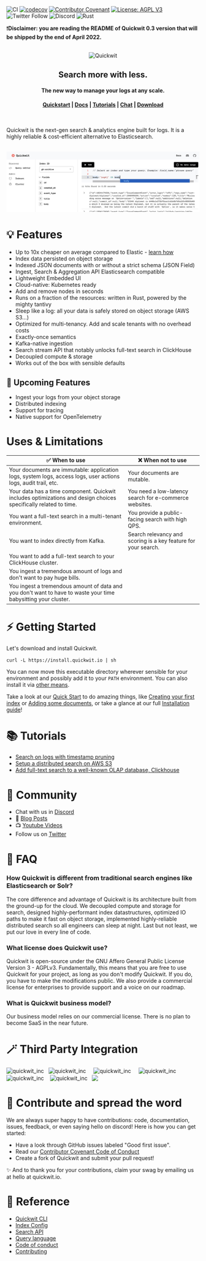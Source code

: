 ![CI](https://github.com/quickwit-oss/quickwit/actions/workflows/ci.yml/badge.svg)
[![codecov](https://codecov.io/gh/quickwit-oss/quickwit/branch/main/graph/badge.svg?token=06SRGAV5SS)](https://codecov.io/gh/quickwit-oss/quickwit)
[![Contributor Covenant](https://img.shields.io/badge/Contributor%20Covenant-2.0-4baaaa.svg)](CODE_OF_CONDUCT.md)
[![License: AGPL V3](https://img.shields.io/badge/license-AGPL%20V3-blue)](LICENCE.md)
![Twitter Follow](https://img.shields.io/twitter/follow/Quickwit_Inc?color=%231DA1F2&logo=Twitter&style=plastic)
![Discord](https://img.shields.io/discord/908281611840282624?logo=Discord&logoColor=%23FFFFFF&style=plastic) 
![Rust](https://img.shields.io/badge/Rust-black?logo=rust&style=plastic)
<br/>

❗**Disclaimer: you are reading the README of Quickwit 0.3 version that will be shipped by the end of April 2022.**
<br/>
<br/>
<p align="center">
  <img src="docs/assets/images/logo_horizontal.svg" alt="Quickwit" height="60">
</p>

<h2 align="center" style="border-bottom: none">
Search more with less.
</h2>
<h4 align="center">The new way to manage your logs at any scale.
</h4>
<h4 align="center">
  <a href="https://quickwit.io/docs/get-started/quickstart">Quickstart</a> |
  <a href="https://quickwit.io/docs/">Docs</a> |
  <a href="https://quickwit.io/docs/guides/tutorial-hdfs-logs">Tutorials</a> |
  <a href="https://discord.gg/rpRRTezWhW">Chat</a> |
  <a href="https://quickwit.io/docs/get-started/installation">Download</a>
</h4>
<br/>

Quickwit is the next-gen search & analytics engine built for logs. It is a highly reliable & cost-efficient alternative to Elasticsearch.

<br/>

<img src="docs/assets/images/quickwit-ui-wip.png"> 

<br/>

# 💡 Features

- Up to 10x cheaper on average compared to Elastic - [learn how](https://quickwit.io/blog/commoncrawl)
- Index data persisted on object storage
- Indexed JSON documents with or without a strict schema (JSON Field)
- Ingest, Search & Aggregation API Elasticsearch compatible
- Lightweight Embedded UI
- Cloud-native: Kubernetes ready
- Add and remove nodes in seconds
- Runs on a fraction of the resources: written in Rust, powered by the mighty tantivy
- Sleep like a log: all your data is safely stored on object storage (AWS S3...)
- Optimized for multi-tenancy. Add and scale tenants with no overhead costs
- Exactly-once semantics
- Kafka-native ingestion
- Search stream API that notably unlocks full-text search in ClickHouse
- Decoupled compute & storage
- Works out of the box with sensible defaults


## 🔮 Upcoming Features
- Ingest your logs from your object storage
- Distributed indexing
- Support for tracing
- Native support for OpenTelemetry

# Uses & Limitations
| ✅ When to use                                                  	| ❌ When not to use                                       	|
|--------------------------------------------------------------	|--------------------------------------------------------------	|
| Your documents are immutable: application logs, system logs, access logs, user actions logs, audit trail, etc.                    	| Your documents are mutable.   	|
| Your data has a time component. Quickwit includes optimizations and design choices specifically related to time. | You need a low-latency search for e-commerce websites.               	|
| You want a full-text search in a multi-tenant environment.     	| You provide a public-facing search with high QPS.	| 
| You want to index directly from Kafka. | Search relevancy and scoring is a key feature for your search.
| You want to add a full-text search to your ClickHouse cluster.
| You ingest a tremendous amount of logs and don't want to pay huge bills.                                                             	|
| You ingest a tremendous amount of data and you don't want to have to waste your time babysitting your cluster.

# ⚡  Getting Started


Let's download and install Quickwit.

```markdown
curl -L https://install.quickwit.io | sh
``` 

You can now move this executable directory wherever sensible for your environment and possibly add it to your `PATH` environment. You can also install it via [other means](https://quickwit.io/docs/get-started/installation).

Take a look at our [Quick Start]([https://quickwit.io/docs/get-started/quickstart) to do amazing things, like [Creating your first index](https://quickwit.io/docs/get-started/quickstart#create-your-first-index) or [Adding some documents](https://quickwit.io/docs/get-started/quickstart#lets-add-some-documents), or take a glance at our full [Installation guide](https://quickwit.io/docs/get-started/installation)!


# 📚 Tutorials

- [Search on logs with timestamp pruning](https://quickwit.io/docs/guides/tutorial-hdfs-logs)
- [Setup a distributed search on AWS S3](https://quickwit.io/docs/guides/tutorial-hdfs-logs-distributed-search-aws-s3)
- [Add full-text search to a well-known OLAP database, Clickhouse](https://quickwit.io/docs/guides/add-full-text-search-to-your-olap-db)

# 💬 Community

- Chat with us in [Discord][discord]
- 📝 [Blog Posts](https://quickwit.io/blog)
- 📺 [Youtube Videos](https://www.youtube.com/channel/UCvZVuRm2FiDq1_ul0mY85wA)
- Follow us on [Twitter][twitter]


# 🙋 FAQ
###  How Quickwit is different from traditional search engines like Elasticsearch or Solr?
The core difference and advantage of Quickwit is its architecture built from the ground-up for the cloud. We decoupled compute and storage for search, designed highly-performant index datastructures, optimized IO paths to make it fast on object storage, implemented highly-reliable distributed search so all engineers can sleep at night. Last but not least, we put our love in every line of code.
### What license does Quickwit use? 
Quickwit is open-source under the GNU Affero General Public License Version 3 - AGPLv3. Fundamentally, this means that you are free to use Quickwit for your project, as long as you don't modify Quickwit. If you do, you have to make the modifications public.
We also provide a commercial license for enterprises to provide support and a voice on our roadmap.

### What is Quickwit business model?
Our business model relies on our commercial license. There is no plan to become SaaS in the near future.


# 🪄 Third Party Integration
<p align="left">
<img align="center" src="https://kafka.apache.org/logos/kafka_logo--simple.png" alt="quickwit_inc" height="30" width="auto" /> &nbsp;
<img align="center" src="https://www.postgresql.org/media/img/about/press/elephant.png" alt="quickwit_inc" height="30" width="auto"/> &nbsp;&nbsp;&nbsp;
<img align="center" src="https://upload.wikimedia.org/wikipedia/commons/thumb/9/93/Amazon_Web_Services_Logo.svg/1200px-Amazon_Web_Services_Logo.svg.png" alt="quickwit_inc" height="25" width="auto" /> &nbsp; &nbsp;
<img align="center" src="https://www.altisconsulting.com/au/wp-content/uploads/sites/4/2018/05/AWS-Kinesis.jpg" alt="quickwit_inc" height="30" width="auto"/> &nbsp;
<img align="center" src="https://min.io/resources/img/logo.svg" alt="quickwit_inc" height="10" width="auto"/> &nbsp;&nbsp;
<img align="center" src="https://humancoders-formations.s3.amazonaws.com/uploads/course/logo/180/formation-kubernetes.png" alt="quickwit_inc" height="30" width="auto"/> &nbsp; 
<img align="center" src="https://encrypted-tbn0.gstatic.com/images?q=tbn:ANd9GcQVNN6B4PQImnG_h6-chmWm4BC7Jm-M31O0-eUW2Ta3elfdyj5udQytjbG_99mNwUl-2tM&usqp=CAU" height="30" width="auto"/>
</p>
 

# 🤝 Contribute and spread the word

We are always super happy to have contributions: code, documentation, issues, feedback, or even saying hello on discord! Here is how you can get started: 
- Have a look through GitHub issues labeled "Good first issue".
- Read our [Contributor Covenant Code of Conduct](https://github.com/quickwit-oss/quickwit/blob/0add0562f08e4edd46f5c5537e8ef457d42a508e/CODE_OF_CONDUCT.md)
- Create a fork of Quickwit and submit your pull request!

✨ And to thank you for your contributions, claim your swag by emailing us at hello at quickwit.io.


# 🔗 Reference
- [Quickwit CLI](https://quickwit.io/docs/reference/cli)
- [Index Config](https://quickwit.io/docs/reference/index-config)
- [Search API](https://quickwit.io/docs/reference/rest-api)
- [Query language](https://quickwit.io/docs/reference/query-language)
- [Code of conduct](CODE_OF_CONDUCT.md)
- [Contributing](CONTRIBUTING.md)



[website]: https://quickwit.io/
[youtube]: https://www.youtube.com/channel/UCvZVuRm2FiDq1_ul0mY85wA
[twitter]: https://twitter.com/Quickwit_Inc
[discord]: https://discord.gg/MT27AG5EVE
[blogs]: https://quickwit.io/blog

